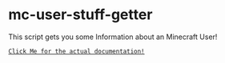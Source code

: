 # mc-user-stuff-getter
This script gets you some Information about an Minecraft User!

[`Click Me for the actual documentation!`](https://www.notion.so/jkam/MC-User-Stuff-Getter-a4ff777efc5b40f78cd95c9aacdaad56)
